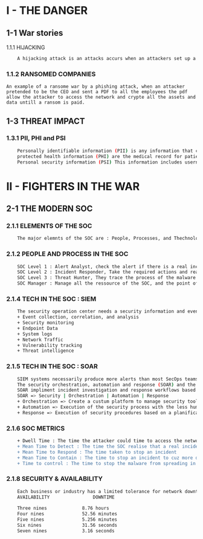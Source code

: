 # I - THE DANGER

## 1-1 War stories
1.1.1 HIJACKING
```bash
	A hijacking attack is an attacks accurs when an attackers set up a rogue wireless hostpots, in other way an evil twin attack by taking down the original hostpots and making another one with the same SSID so that people can connect with this as trusted, wich allow the attacker to see all the trafic and take password sessions ...
```
### 1.1.2 RANSOMED COMPANIES
	An example of a ransome war by a phishing attack, when an attacker pretended to be the CEO and sent a PDF to all the employees the pdf allow the attacker to access the network and crypte all the assets and data untill a ransom is paid.
## 1-3 THREAT IMPACT
### 1.3.1 PII, PHI and PSI
```bash
	Personally identifiable information (PII) is any information that can be used to positively identify an individual.
	protected health information (PHI) are the medical record for patients about their health and medicals that they take ...
	Personal security information (PSI) This information includes usernames, passwords... that individuals use to access information or services on the network.
```
# II - FIGHTERS IN THE WAR

## 2-1 THE MODERN SOC
### 2.1.1 ELEMENTS OF THE SOC
```bash
	The major elemnts of the SOC are : People, Processes, and Thechnology
```
### 2.1.2 PEOPLE AND PROCESS IN THE SOC
```bash
	SOC Level 1 : Alert Analyst, check the alert if there is a real incident, if so they report it to Level 2
	SOC Level 2 : Incident Responder, Take the required actions and realise the incident response plan
	SOC Level 3 : Threat Hunter, They trace the process of the malware to determine its impact and how it can be prevented/removed
	SOC Manager : Manage all the ressource of the SOC, and the point of contact with company's and customers
```
### 2.1.4 TECH IN THE SOC : SIEM
```bash
	The security operation center needs a security information and event management system (SIEM) the SIEM make sense of all the coming data, it may include : 
	+ Event collection, correlation, and analysis
	+ Security monitoring
	+ Endpoint Data 
	+ System logs
	+ Network Traffic
	+ Vulnerability tracking
	+ Threat intelligence
```
### 2.1.5 TECH IN THE SOC : SOAR
```bash
	SIEM systems necessarily produce more alerts than most SecOps teams can realistically investigate, SOAR will process many of these alerts automatically
	The security orchestration, automation and response (SOAR) and the SIEM are often together to complete each other
	SOAR impliment incident investigation and response workflows based on playbooks developed by the security team.
	SOAR => Security | Orchestration | Automation | Response
	+ Orchestration => Create a custum platform to manage security tools and resources
	+ Automation => Execution of the security process with the less human interaction
	+ Response => Execution of security procedures based on a planification and a playbook to address specific types of events
```
### 2.1.6 SOC METRICS
```bash
	+ Dwell Time : The time the attacker could time to access the network before hi's detected/stoped
	+ Mean Time to Detect : The time the SOC realise that a real incident occured
	+ Mean Time to Respond : The time taken to stop an incident
	+ Mean Time to Contain : The time to stop an incident to cuz more damage
	+ Time to control : The time to stop the malware from spreading in the NET
```
### 2.1.8 SECURITY & AVAILABILITY
```bash
	Each business or industry has a limited tolerance for network downtime.
	AVAILABILITY				DOWNTIME
	
	Three nines				8.76 hours
	Four nines				52.56 minutes
	Five nines				5.256 minutes
	Six nines				31.56 seconds
	Seven nines				3.16 seconds
```
